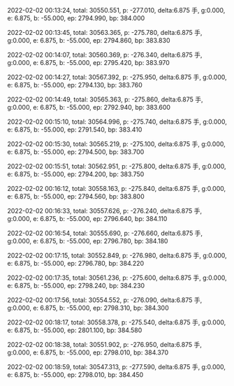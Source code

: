 2022-02-02 00:13:24, total: 30550.551, p: -277.010, delta:6.875 手, g:0.000, e: 6.875, b: -55.000, ep: 2794.990, bp: 384.000

2022-02-02 00:13:45, total: 30563.365, p: -275.780, delta:6.875 手, g:0.000, e: 6.875, b: -55.000, ep: 2794.860, bp: 383.830

2022-02-02 00:14:07, total: 30560.369, p: -276.340, delta:6.875 手, g:0.000, e: 6.875, b: -55.000, ep: 2795.420, bp: 383.970

2022-02-02 00:14:27, total: 30567.392, p: -275.950, delta:6.875 手, g:0.000, e: 6.875, b: -55.000, ep: 2794.130, bp: 383.760

2022-02-02 00:14:49, total: 30565.363, p: -275.860, delta:6.875 手, g:0.000, e: 6.875, b: -55.000, ep: 2792.940, bp: 383.600

2022-02-02 00:15:10, total: 30564.996, p: -275.740, delta:6.875 手, g:0.000, e: 6.875, b: -55.000, ep: 2791.540, bp: 383.410

2022-02-02 00:15:30, total: 30565.219, p: -275.100, delta:6.875 手, g:0.000, e: 6.875, b: -55.000, ep: 2794.500, bp: 383.700

2022-02-02 00:15:51, total: 30562.951, p: -275.800, delta:6.875 手, g:0.000, e: 6.875, b: -55.000, ep: 2794.200, bp: 383.750

2022-02-02 00:16:12, total: 30558.163, p: -275.840, delta:6.875 手, g:0.000, e: 6.875, b: -55.000, ep: 2794.560, bp: 383.800

2022-02-02 00:16:33, total: 30557.626, p: -276.240, delta:6.875 手, g:0.000, e: 6.875, b: -55.000, ep: 2796.640, bp: 384.110

2022-02-02 00:16:54, total: 30555.690, p: -276.660, delta:6.875 手, g:0.000, e: 6.875, b: -55.000, ep: 2796.780, bp: 384.180

2022-02-02 00:17:15, total: 30552.849, p: -276.980, delta:6.875 手, g:0.000, e: 6.875, b: -55.000, ep: 2796.780, bp: 384.220

2022-02-02 00:17:35, total: 30561.236, p: -275.600, delta:6.875 手, g:0.000, e: 6.875, b: -55.000, ep: 2798.240, bp: 384.230

2022-02-02 00:17:56, total: 30554.552, p: -276.090, delta:6.875 手, g:0.000, e: 6.875, b: -55.000, ep: 2798.310, bp: 384.300

2022-02-02 00:18:17, total: 30558.378, p: -275.540, delta:6.875 手, g:0.000, e: 6.875, b: -55.000, ep: 2801.100, bp: 384.580

2022-02-02 00:18:38, total: 30551.902, p: -276.950, delta:6.875 手, g:0.000, e: 6.875, b: -55.000, ep: 2798.010, bp: 384.370

2022-02-02 00:18:59, total: 30547.313, p: -277.590, delta:6.875 手, g:0.000, e: 6.875, b: -55.000, ep: 2798.010, bp: 384.450
